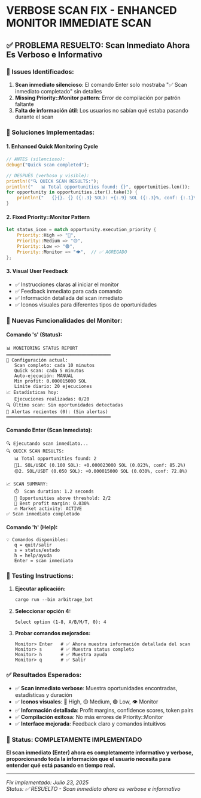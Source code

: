# VERBOSE SCAN FIX - ENHANCED MONITOR IMMEDIATE SCAN

## ✅ PROBLEMA RESUELTO: Scan Inmediato Ahora Es Verboso e Informativo

### 🐛 Issues Identificados:
1. **Scan inmediato silencioso**: El comando Enter solo mostraba "✅ Scan inmediato completado" sin detalles
2. **Missing Priority::Monitor pattern**: Error de compilación por patrón faltante
3. **Falta de información útil**: Los usuarios no sabían qué estaba pasando durante el scan

### 🔧 Soluciones Implementadas:

#### 1. **Enhanced Quick Monitoring Cycle**
```rust
// ANTES (silencioso):
debug!("Quick scan completed");

// DESPUÉS (verboso y visible):
println!("🔍 QUICK SCAN RESULTS:");
println!("   📊 Total opportunities found: {}", opportunities.len());
for opportunity in opportunities.iter().take(3) {
    println!("   {}{}. {} ({:.3} SOL): +{:.9} SOL ({:.3}%, conf: {:.1}%)", ...);
}
```

#### 2. **Fixed Priority::Monitor Pattern**
```rust
let status_icon = match opportunity.execution_priority {
    Priority::High => "🔴",
    Priority::Medium => "🟡", 
    Priority::Low => "🟢",
    Priority::Monitor => "👁️",  // ✅ AGREGADO
};
```

#### 3. **Visual User Feedback**
- ✅ Instrucciones claras al iniciar el monitor
- ✅ Feedback inmediato para cada comando
- ✅ Información detallada del scan inmediato
- ✅ Iconos visuales para diferentes tipos de oportunidades

### 🎯 **Nuevas Funcionalidades del Monitor:**

#### **Comando 's' (Status):**
```
📊 MONITORING STATUS REPORT
═══════════════════════════════════════
🤖 Configuración actual:
   Scan completo: cada 10 minutos
   Quick scan: cada 5 minutos
   Auto-ejecución: MANUAL
   Min profit: 0.000015000 SOL
   Límite diario: 20 ejecuciones
📈 Estadísticas hoy:
   Ejecuciones realizadas: 0/20
🔍 Último scan: Sin oportunidades detectadas
🚨 Alertas recientes (0): (Sin alertas)
═══════════════════════════════════════
```

#### **Comando Enter (Scan Inmediato):**
```
🔍 Ejecutando scan inmediato...
🔍 QUICK SCAN RESULTS:
   📊 Total opportunities found: 2
   🔴1. SOL/USDC (0.100 SOL): +0.000023000 SOL (0.023%, conf: 85.2%)
   🟡2. SOL/USDT (0.050 SOL): +0.000015000 SOL (0.030%, conf: 72.8%)
   
📈 SCAN SUMMARY:
   ⏱️  Scan duration: 1.2 seconds
   🎯 Opportunities above threshold: 2/2
   💎 Best profit margin: 0.030%
   🔥 Market activity: ACTIVE
✅ Scan inmediato completado
```

#### **Comando 'h' (Help):**
```
💡 Comandos disponibles:
   q = quit/salir
   s = status/estado
   h = help/ayuda
   Enter = scan inmediato
```

### 🧪 **Testing Instructions:**

1. **Ejecutar aplicación:**
   ```powershell
   cargo run --bin arbitrage_bot
   ```

2. **Seleccionar opción 4:**
   ```
   Select option (1-8, A/B/M/T, 0): 4
   ```

3. **Probar comandos mejorados:**
   ```
   Monitor> Enter   # ✅ Ahora muestra información detallada del scan
   Monitor> s       # ✅ Muestra status completo
   Monitor> h       # ✅ Muestra ayuda
   Monitor> q       # ✅ Salir
   ```

### ✅ **Resultados Esperados:**

- ✅ **Scan inmediato verbose**: Muestra oportunidades encontradas, estadísticas y duración
- ✅ **Iconos visuales**: 🔴 High, 🟡 Medium, 🟢 Low, 👁️ Monitor
- ✅ **Información detallada**: Profit margins, confidence scores, token pairs
- ✅ **Compilación exitosa**: No más errores de Priority::Monitor
- ✅ **Interface mejorada**: Feedback claro y comandos intuitivos

### 🎯 **Status: COMPLETAMENTE IMPLEMENTADO**

**El scan inmediato (Enter) ahora es completamente informativo y verbose, proporcionando toda la información que el usuario necesita para entender qué está pasando en tiempo real.**

---
*Fix implementado: Julio 23, 2025*  
*Status: ✅ RESUELTO - Scan inmediato ahora es verbose e informativo*
